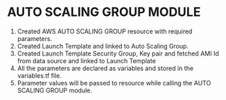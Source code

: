 # AUTO SCALING GROUP MODULE
1. Created AWS AUTO SCALING GROUP resource with required parameters.
2. Created Launch Template and linked to Auto Scaling Group.
3. Created Launch Template Security Group, Key pair and fetched AMI Id from data source and linked to Launch Template
4. All the parameters are declared as variables and stored in the variables.tf file.
5. Parameter values will be passed to resource while calling the AUTO SCALING GROUP module.
